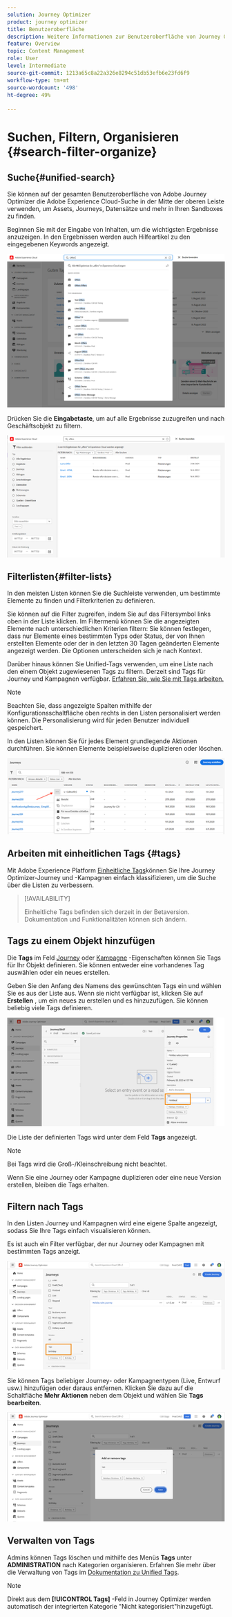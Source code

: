 ```yaml
---
solution: Journey Optimizer
product: journey optimizer
title: Benutzeroberfläche
description: Weitere Informationen zur Benutzeroberfläche von Journey Optimizer
feature: Overview
topic: Content Management
role: User
level: Intermediate
source-git-commit: 1213a65c8a22a326e8294c51db53efb6e23fd6f9
workflow-type: tm+mt
source-wordcount: '498'
ht-degree: 49%

---
```



# Suchen, Filtern, Organisieren {#search-filter-organize}

## Suche{#unified-search}

Sie können auf der gesamten Benutzeroberfläche von Adobe Journey Optimizer die Adobe Experience Cloud-Suche in der Mitte der oberen Leiste verwenden, um Assets, Journeys, Datensätze und mehr in Ihren Sandboxes zu finden.

Beginnen Sie mit der Eingabe von Inhalten, um die wichtigsten Ergebnisse anzuzeigen. In den Ergebnissen werden auch Hilfeartikel zu den eingegebenen Keywords angezeigt.

![](assets/unified-search.png)

Drücken Sie die **Eingabetaste**, um auf alle Ergebnisse zuzugreifen und nach Geschäftsobjekt zu filtern.

![](assets/search-and-filter.png)

## Filterlisten{#filter-lists}

In den meisten Listen können Sie die Suchleiste verwenden, um bestimmte Elemente zu finden und Filterkriterien zu definieren.

Sie können auf die Filter zugreifen, indem Sie auf das Filtersymbol links oben in der Liste klicken. Im Filtermenü können Sie die angezeigten Elemente nach unterschiedlichen Kriterien filtern: Sie können festlegen, dass nur Elemente eines bestimmten Typs oder Status, der von Ihnen erstellten Elemente oder der in den letzten 30 Tagen geänderten Elemente angezeigt werden. Die Optionen unterscheiden sich je nach Kontext.

Darüber hinaus können Sie Unified-Tags verwenden, um eine Liste nach den einem Objekt zugewiesenen Tags zu filtern. Derzeit sind Tags für Journey und Kampagnen verfügbar. [Erfahren Sie, wie Sie mit Tags arbeiten.](#tags)

>[!NOTE]
>
>Beachten Sie, dass angezeigte Spalten mithilfe der Konfigurationsschaltfläche oben rechts in den Listen personalisiert werden können. Die Personalisierung wird für jeden Benutzer individuell gespeichert.

In den Listen können Sie für jedes Element grundlegende Aktionen durchführen. Sie können Elemente beispielsweise duplizieren oder löschen.

![](assets/journey4.png)

## Arbeiten mit einheitlichen Tags {#tags}

Mit Adobe Experience Platform [Einheitliche Tags](https://experienceleague.adobe.com/docs/experience-platform/administrative-tags/overview.html?lang=de)können Sie Ihre Journey Optimizer-Journey und -Kampagnen einfach klassifizieren, um die Suche über die Listen zu verbessern.

>[!AVAILABILITY]
>
>Einheitliche Tags befinden sich derzeit in der Betaversion. Dokumentation und Funktionalitäten können sich ändern.

## Tags zu einem Objekt hinzufügen

Die **Tags** im Feld [Journey](../building-journeys/journey-gs.md#change-properties) oder [Kampagne](../campaigns/create-campaign.md#create) -Eigenschaften können Sie Tags für Ihr Objekt definieren. Sie können entweder eine vorhandenes Tag auswählen oder ein neues erstellen.

Geben Sie den Anfang des Namens des gewünschten Tags ein und wählen Sie es aus der Liste aus. Wenn sie nicht verfügbar ist, klicken Sie auf **Erstellen** , um ein neues zu erstellen und es hinzuzufügen. Sie können beliebig viele Tags definieren.

![](assets/tags1.png)

Die Liste der definierten Tags wird unter dem Feld **Tags** angezeigt.

>[!NOTE]
>
> Bei Tags wird die Groß-/Kleinschreibung nicht beachtet.
> 
> Wenn Sie eine Journey oder Kampagne duplizieren oder eine neue Version erstellen, bleiben die Tags erhalten.

## Filtern nach Tags

In den Listen Journey und Kampagnen wird eine eigene Spalte angezeigt, sodass Sie Ihre Tags einfach visualisieren können.

Es ist auch ein Filter verfügbar, der nur Journey oder Kampagnen mit bestimmten Tags anzeigt.

![](assets/tags2.png)

Sie können Tags beliebiger Journey- oder Kampagnentypen (Live, Entwurf usw.) hinzufügen oder daraus entfernen. Klicken Sie dazu auf die Schaltfläche **Mehr Aktionen** neben dem Objekt und wählen Sie **Tags bearbeiten**.

![](assets/tags3.png)

## Verwalten von Tags

Admins können Tags löschen und mithilfe des Menüs **Tags** unter **ADMINISTRATION** nach Kategorien organisieren. Erfahren Sie mehr über die Verwaltung von Tags im [Dokumentation zu Unified Tags](https://experienceleague.adobe.com/docs/experience-platform/administrative-tags/ui/managing-tags.html).

>[!NOTE]
>
> Direkt aus dem **[!UICONTROL Tags]** -Feld in Journey Optimizer werden automatisch der integrierten Kategorie &quot;Nicht kategorisiert&quot;hinzugefügt.
